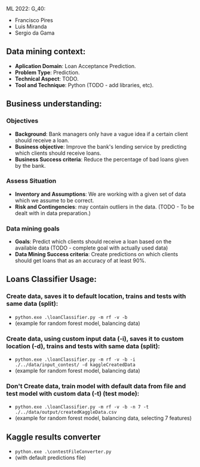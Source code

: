 ML 2022:
G_40:
- Francisco Pires
- Luis Miranda
- Sergio da Gama

## Data mining context:

- __Aplication Domain__: Loan Acceptance Prediction.
- __Problem Type__: Prediction.
- __Technical Aspect__: TODO.
- __Tool and Technique__: Python (TODO - add libraries, etc).

## Business understanding:
### Objectives
- __Background__: Bank managers only have a vague idea if a certain client should receive a loan.
- __Business objective__: Improve the bank's lending service by predicting which clients should receive loans.
- __Business Success criteria__: Reduce the percentage of bad loans given by the bank.
### Assess Situation
- __Inventory and Assumptions__: We are working with a given set of data which we assume to be correct.
- __Risk and Contingencies__: may contain outliers in the data. (TODO - To be dealt with in data preparation.)
### Data mining goals
- __Goals__: Predict which clients should receive a loan based on the available data (TODO - complete goal with actually used data)
- __Data Mining Success criteria__: Create predictions on which clients should get loans that as an accuracy of at least 90%.


## Loans Classifier Usage:

### Create data, saves it to default location, trains and tests with same data (split):
- `python.exe .\loanClassifier.py -m rf -v -b`
- (example for random forest model, balancing data)

### Create data, using custom input data (-i), saves it to custom location (-d), trains and tests with same data (split):
- `python.exe .\loanClassifier.py -m rf -v -b -i ./../data/input_contest/ -d kaggleCreatedData`
- (example for random forest model, balancing data)

### Don't Create data, train model with default data from file and test model with custom data (-t) (test mode):
- `python.exe .\loanClassifier.py -m rf -v -b -n 7 -t ./../data/output/createdKaggleData.csv`
- (example for random forest model, balancing data, selecting 7 features)

## Kaggle results converter
- `python.exe .\contestFileConverter.py`
- (with default predictions file)